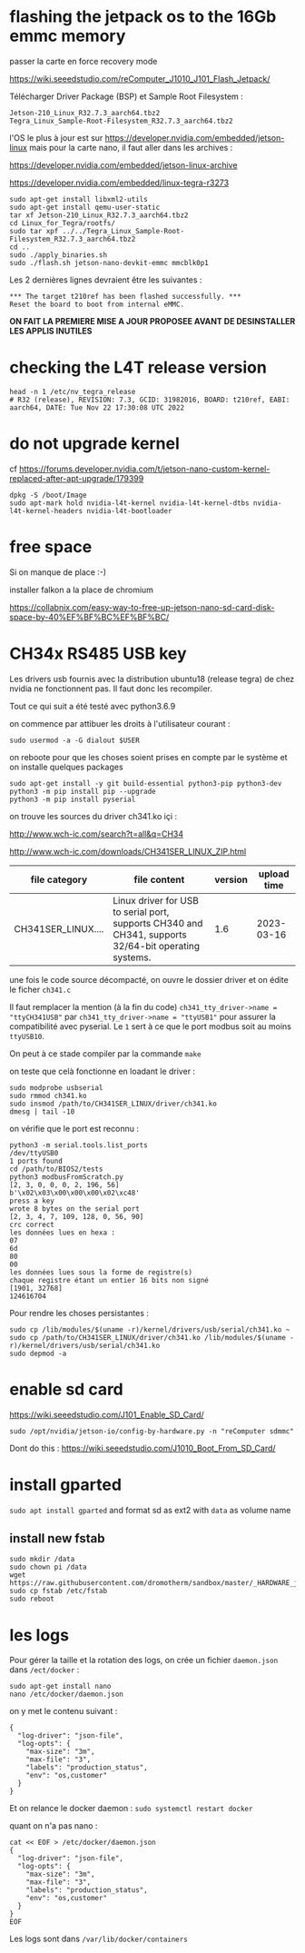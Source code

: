
# flashing the jetpack os to the 16Gb emmc memory

passer la carte en force recovery mode

https://wiki.seeedstudio.com/reComputer_J1010_J101_Flash_Jetpack/

Télécharger Driver Package (BSP) et Sample Root Filesystem :

```
Jetson-210_Linux_R32.7.3_aarch64.tbz2
Tegra_Linux_Sample-Root-Filesystem_R32.7.3_aarch64.tbz2
```
l'OS le plus à jour est sur https://developer.nvidia.com/embedded/jetson-linux mais pour la carte nano, il faut aller dans les archives :

https://developer.nvidia.com/embedded/jetson-linux-archive

https://developer.nvidia.com/embedded/linux-tegra-r3273

```
sudo apt-get install libxml2-utils
sudo apt-get install qemu-user-static
tar xf Jetson-210_Linux_R32.7.3_aarch64.tbz2
cd Linux_for_Tegra/rootfs/
sudo tar xpf ../../Tegra_Linux_Sample-Root-Filesystem_R32.7.3_aarch64.tbz2
cd ..
sudo ./apply_binaries.sh
sudo ./flash.sh jetson-nano-devkit-emmc mmcblk0p1
```
Les 2 dernières lignes devraient être les suivantes :
```
*** The target t210ref has been flashed successfully. ***
Reset the board to boot from internal eMMC.
```

**ON FAIT LA PREMIERE MISE A JOUR PROPOSEE AVANT DE DESINSTALLER LES APPLIS INUTILES**

# checking the L4T release version
```
head -n 1 /etc/nv_tegra_release
# R32 (release), REVISION: 7.3, GCID: 31982016, BOARD: t210ref, EABI: aarch64, DATE: Tue Nov 22 17:30:08 UTC 2022
```

# do not upgrade kernel

cf https://forums.developer.nvidia.com/t/jetson-nano-custom-kernel-replaced-after-apt-upgrade/179399
```
dpkg -S /boot/Image
sudo apt-mark hold nvidia-l4t-kernel nvidia-l4t-kernel-dtbs nvidia-l4t-kernel-headers nvidia-l4t-bootloader
```

# free space

Si on manque de place :-)

installer falkon a la place de chromium

https://collabnix.com/easy-way-to-free-up-jetson-nano-sd-card-disk-space-by-40%EF%BF%BC%EF%BF%BC/

# CH34x RS485 USB key

Les drivers usb fournis avec la distribution ubuntu18 (release tegra) de chez nvidia ne fonctionnent pas. Il faut donc les recompiler.

Tout ce qui suit a été testé avec python3.6.9

on commence par attibuer les droits à l'utilisateur courant :
```
sudo usermod -a -G dialout $USER
```
on reboote pour que les choses soient prises en compte par le système et on installe quelques packages
```
sudo apt-get install -y git build-essential python3-pip python3-dev
python3 -m pip install pip --upgrade
python3 -m pip install pyserial
```
on trouve les sources du driver ch341.ko içi :

http://www.wch-ic.com/search?t=all&q=CH34

http://www.wch-ic.com/downloads/CH341SER_LINUX_ZIP.html

file category	|file content	|version	|upload time
--|--|--|--
CH341SER_LINUX....	|Linux driver for USB to serial port, supports CH340 and CH341, supports 32/64-bit operating systems.	|1.6	|2023-03-16

une fois le code source décompacté, on ouvre le dossier driver et on édite le ficher `ch341.c`

Il faut remplacer la mention (à la fin du code) `ch341_tty_driver->name = "ttyCH341USB"` par `ch341_tty_driver->name = "ttyUSB1"` pour assurer la compatibilité avec pyserial. Le `1` sert à ce que le port modbus soit au moins `ttyUSB10`.

On peut à ce stade compiler par la commande `make`

on teste que celà fonctionne en loadant le driver :
```
sudo modprobe usbserial
sudo rmmod ch341.ko
sudo insmod /path/to/CH341SER_LINUX/driver/ch341.ko
dmesg | tail -10
```

on vérifie que le port est reconnu :
```
python3 -m serial.tools.list_ports
/dev/ttyUSB0
1 ports found
cd /path/to/BIOS2/tests
python3 modbusFromScratch.py
[2, 3, 0, 0, 0, 2, 196, 56]
b'\x02\x03\x00\x00\x00\x02\xc48'
press a key
wrote 8 bytes on the serial port
[2, 3, 4, 7, 109, 128, 0, 56, 90]
crc correct
les données lues en hexa :
07
6d
80
00
les données lues sous la forme de registre(s)
chaque registre étant un entier 16 bits non signé
[1901, 32768]
124616704
```
Pour rendre les choses persistantes :
```
sudo cp /lib/modules/$(uname -r)/kernel/drivers/usb/serial/ch341.ko ~
sudo cp /path/to/CH341SER_LINUX/driver/ch341.ko /lib/modules/$(uname -r)/kernel/drivers/usb/serial/ch341.ko
sudo depmod -a
```

# enable sd card

https://wiki.seeedstudio.com/J101_Enable_SD_Card/

`sudo /opt/nvidia/jetson-io/config-by-hardware.py -n "reComputer sdmmc"`

Dont do this : https://wiki.seeedstudio.com/J1010_Boot_From_SD_Card/

# install gparted

`sudo apt install gparted` and format sd as ext2 with `data` as volume name 

## install new fstab
```
sudo mkdir /data
sudo chown pi /data
wget https://raw.githubusercontent.com/dromotherm/sandbox/master/_HARDWARE_jetson/fstab
sudo cp fstab /etc/fstab
sudo reboot
```
# les logs

Pour gérer la taille et la rotation des logs, on crée un fichier `daemon.json` dans `/ect/docker` :
```
sudo apt-get install nano
nano /etc/docker/daemon.json
```
on y met le contenu suivant :
```
{
  "log-driver": "json-file",
  "log-opts": {
    "max-size": "3m",
    "max-file": "3",
    "labels": "production_status",
    "env": "os,customer"
  }
}
```
Et on relance le docker daemon : `sudo systemctl restart docker`

quant on n'a pas nano :
```
cat << EOF > /etc/docker/daemon.json
{
  "log-driver": "json-file",
  "log-opts": {
    "max-size": "3m",
    "max-file": "3",
    "labels": "production_status",
    "env": "os,customer"
  }
}
EOF
```

Les logs sont dans `/var/lib/docker/containers`

